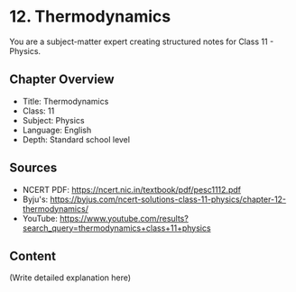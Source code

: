 # 12. Thermodynamics

You are a subject-matter expert creating structured notes for Class 11 - Physics.

## Chapter Overview
- Title: Thermodynamics
- Class: 11
- Subject: Physics
- Language: English
- Depth: Standard school level

## Sources
- NCERT PDF: https://ncert.nic.in/textbook/pdf/pesc1112.pdf
- Byju's: https://byjus.com/ncert-solutions-class-11-physics/chapter-12-thermodynamics/
- YouTube: https://www.youtube.com/results?search_query=thermodynamics+class+11+physics

## Content
(Write detailed explanation here)
